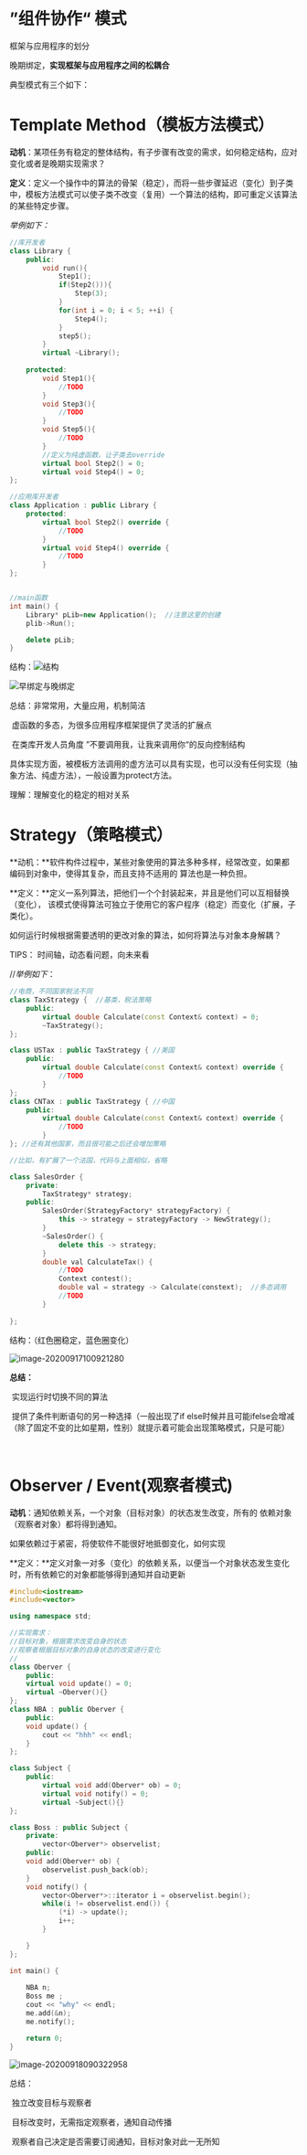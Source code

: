 

# ”组件协作“ 模式

框架与应用程序的划分

晚期绑定，**实现框架与应用程序之间的松耦合**

典型模式有三个如下：

# Template Method（模板方法模式）

**动机**：某项任务有稳定的整体结构，有子步骤有改变的需求，如何稳定结构，应对变化或者是晚期实现需求？

**定义**：定义一个操作中的算法的骨架（稳定），而将一些步骤延迟（变化）到子类中，模板方法模式可以使子类不改变（复用）一个算法的结构，即可重定义该算法的某些特定步骤。

*举例如下：*

```c++
//库开发者
class Library {
    public:
    	void run(){
            Step1();
            if(Step2())){
                Step(3);
            }
            for(int i = 0; i < 5; ++i) {
                Step4();
            }
            step5();
        }
    	virtual ~Library();
    	
    protected:
    	void Step1(){
			//TODO
        }
        void Step3(){
			//TODO
        }
    	void Step5(){
			//TODO
        }
    	//定义为纯虚函数，让子类去override
    	virtual bool Step2() = 0;
    	virtual void Step4() = 0;
};

//应用库开发者
class Application : public Library {
    protected:
    	virtual bool Step2() override {
            //TODO
        }
    	virtual void Step4() override {
            //TODO
        }
};


//main函数
int main() {
    Library* pLib=new Application();  //注意这里的创建
    plib->Run();

    delete pLib;
}
```

结构：![结构](C:\Users\MengSansui\AppData\Roaming\Typora\typora-user-images\image-20200917093334722.png)

![早绑定与晚绑定](C:\Users\MengSansui\AppData\Roaming\Typora\typora-user-images\image-20200916210616830.png)

总结：非常常用，大量应用，机制简洁

​			虚函数的多态，为很多应用程序框架提供了灵活的扩展点

​			在类库开发人员角度      ”不要调用我，让我来调用你“的反向控制结构

​			具体实现方面，被模板方法调用的虚方法可以具有实现，也可以没有任何实现（抽象方法、纯虚方法），一般设置为protect方法。

理解：理解变化的稳定的相对关系





# Strategy（策略模式）

**动机：**软件构件过程中，某些对象使用的算法多种多样，经常改变，如果都编码到对象中，使得其复杂，而且支持不适用的 算法也是一种负担。

**定义：**定义一系列算法，把他们一个个封装起来，并且是他们可以互相替换（变化）， 该模式使得算法可独立于使用它的客户程序（稳定）而变化（扩展，子类化）。

如何运行时候根据需要透明的更改对象的算法，如何将算法与对象本身解耦？



TIPS： 时间轴，动态看问题，向未来看

//*举例如下*：

```cpp
//电商，不同国家税法不同
class TaxStrategy {  //基类，税法策略
  	public:
    	virtual double Calculate(const Context& context) = 0;
    	~TaxStrategy();
};

class USTax : public TaxStrategy { //美国
    public:
  		virtual double Calculate(const Context& context) override {
        	//TODO
   	 	}  
};
class CNTax : public TaxStrategy { //中国
    public:
  		virtual double Calculate(const Context& context) override {
        	//TODO
   	 	}  
}; //还有其他国家，而且很可能之后还会增加策略

//比如，有扩展了一个法国，代码与上面相似，省略

class SalesOrder {
    private:
    	TaxStrategy* strategy;
    public:
    	SalesOrder(StrategyFactory* strategyFactory) {
        	this -> strategy = strategyFactory -> NewStrategy();
        }
    	~SalesOrder() {
            delete this -> strategy;
        }
    	double val CalculateTax() {
            //TODO
            Context contest();
            double val = strategy -> Calculate(constext);  //多态调用
            //TODO
        }
    
};
```

结构：（红色圈稳定，蓝色圈变化）

![image-20200917100921280](C:\Users\MengSansui\AppData\Roaming\Typora\typora-user-images\image-20200917100921280.png)

**总结：**

​		实现运行时切换不同的算法

​		提供了条件判断语句的另一种选择（一般出现了if else时候并且可能ifelse会增减（除了固定不变的比如星期，性别）就提示着可能会出现策略模式，只是可能）

​		

# Observer / Event(观察者模式)

**动机**：通知依赖关系，一个对象（目标对象）的状态发生改变，所有的 依赖对象（观察者对象）都将得到通知。

如果依赖过于紧密，将使软件不能很好地抵御变化，如何实现

**定义：**定义对象一对多（变化）的依赖关系，以便当一个对象状态发生变化时，所有依赖它的对象都能够得到通知并自动更新

```c++
#include<iostream>
#include<vector>

using namespace std;

//实现需求：
//目标对象，根据需求改变自身的状态
//观察者根据目标对象的自身状态的改变进行变化
//
class Oberver {
    public:
    virtual void update() = 0;
    virtual ~Oberver(){}
};
class NBA : public Oberver {
    public:
    void update() {
        cout << "hhh" << endl;
    }
};

class Subject {
    public:
        virtual void add(Oberver* ob) = 0;
        virtual void notify() = 0;
        virtual ~Subject(){}
};

class Boss : public Subject {
    private:
        vector<Oberver*> observelist; 
    public:
    void add(Oberver* ob) {
        observelist.push_back(ob);
    }
    void notify() {
        vector<Oberver*>::iterator i = observelist.begin();
        while(i != observelist.end()) {
            (*i) -> update();
            i++;
        }

    }
};

int main() {
   
    NBA n;
    Boss me ;
    cout << "why" << endl;
    me.add(&n);
    me.notify();

    return 0;
}
```



![image-20200918090322958](C:\Users\MengSansui\AppData\Roaming\Typora\typora-user-images\image-20200918090322958.png)

总结：

​		独立改变目标与观察者

​		目标改变时，无需指定观察者，通知自动传播

​		观察者自己决定是否需要订阅通知，目标对象对此一无所知

